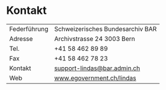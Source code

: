 # Kontakt

|              |                                  |
| ------------ | -------------------------------- |
| Federführung | Schweizerisches Bundesarchiv BAR |
| Adresse      | Archivstrasse 24 3003 Bern       |
| Tel.         | +41 58 462 89 89                 |
| Fax          | +41 58 462 78 23                 |
| Kontakt      | support-lindas@bar.admin.ch      |
| Web          | www.egovernment.ch/lindas        |
